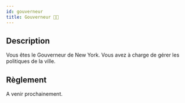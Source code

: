 ```yaml
---
id: gouverneur
title: Gouverneur 🧑🏻
---
```


## Description
Vous êtes le Gouverneur de New York. Vous avez à charge de gérer les politiques de la ville.

## Règlement
A venir prochainement.